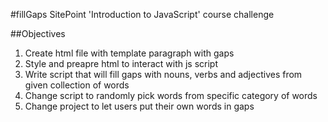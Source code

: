 #fillGaps
SitePoint 'Introduction to JavaScript' course challenge

##Objectives

1. Create html file with template paragraph with gaps
2. Style and preapre html to interact with js script
3. Write script that will fill gaps with nouns, verbs and adjectives from given collection of words
4. Change script to randomly pick words from specific category of words
5. Change project to let users put their own words in gaps